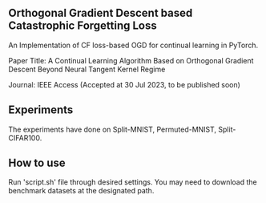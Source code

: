 ## Orthogonal Gradient Descent based Catastrophic Forgetting Loss

An Implementation of CF loss-based OGD for continual learning in PyTorch.

Paper Title: A Continual Learning Algorithm Based on Orthogonal Gradient Descent Beyond Neural Tangent Kernel Regime

Journal: IEEE Access (Accepted at 30 Jul 2023, to be published soon)

## Experiments

The experiments have done on Split-MNIST, Permuted-MNIST, Split-CIFAR100.

## How to use

Run 'script.sh' file through desired settings. You may need to download the benchmark datasets at the designated path.
